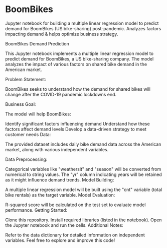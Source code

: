 # BoomBikes
Jupyter notebook for building a multiple linear regression model to predict demand for BoomBikes (US bike-sharing) post-pandemic. Analyzes factors impacting demand &amp; helps optimize business strategy.

BoomBikes Demand Prediction

This Jupyter notebook implements a multiple linear regression model to predict demand for BoomBikes, a US bike-sharing company. The model analyzes the impact of various factors on shared bike demand in the American market.

Problem Statement:

BoomBikes seeks to understand how the demand for shared bikes will change after the COVID-19 pandemic lockdowns end.

Business Goal:

The model will help BoomBikes:

Identify significant factors influencing demand
Understand how these factors affect demand levels
Develop a data-driven strategy to meet customer needs
Data:

The provided dataset includes daily bike demand data across the American market, along with various independent variables.

Data Preprocessing:

Categorical variables like "weathersit" and "season" will be converted from numerical to string values.
The "yr" column indicating years will be retained as it might influence demand trends.
Model Building:

A multiple linear regression model will be built using the "cnt" variable (total bike rentals) as the target variable.
Model Evaluation:

R-squared score will be calculated on the test set to evaluate model performance.
Getting Started:

Clone this repository.
Install required libraries (listed in the notebook).
Open the Jupyter notebook and run the cells.
Additional Notes:

Refer to the data dictionary for detailed information on independent variables.
Feel free to explore and improve this code!

